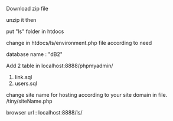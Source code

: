 Download zip file 

unzip it then 

put "ls" folder in htdocs 

change in htdocs/ls/environment.php file according to need

database name : "dB2"

Add 2 table in localhost:8888/phpmyadmin/
1) link.sql
2) users.sql

change site name for hosting according to your site domain in file.     /tiny/siteName.php

browser url : localhost:8888/ls/
